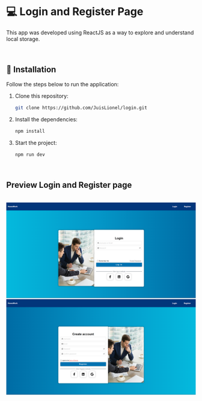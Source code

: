 # 💻 Login and Register Page

This app was developed using ReactJS as a way to explore and understand local storage.

<br />

## 🚀 Installation

Follow the steps below to run the application:

1. Clone this repository:
    ```bash
    git clone https://github.com/JuisLionel/login.git
    ```

2. Install the dependencies:
    ```bash
    npm install
    ```

3. Start the project:
    ```bash
    npm run dev
    ```

<br />

## Preview Login and Register page

<br />

<img src="./public/img/Preview Login.png" alt="Login page preview">

<br />

<img src="./public/img/Preview Register.png" alt="Login page preview">





